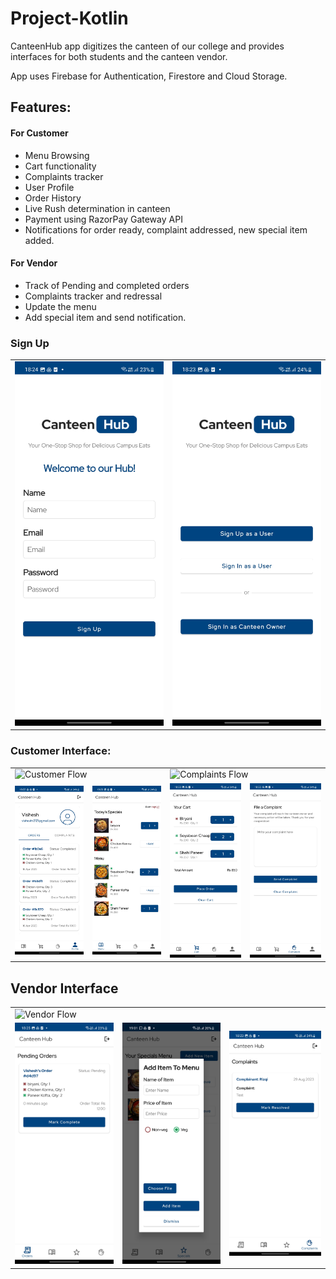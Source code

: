 # Project-Kotlin

CanteenHub app digitizes the canteen of our college and provides interfaces for both students and the canteen vendor. 

App uses Firebase for Authentication, Firestore and Cloud Storage.

## Features:

  #### For Customer
  * Menu Browsing
  * Cart functionality
  * Complaints tracker
  * User Profile
  * Order History
  * Live Rush determination in canteen
  * Payment using RazorPay Gateway API
  * Notifications for order ready, complaint addressed, new special item added.

  #### For Vendor
  * Track of Pending and completed orders
  * Complaints tracker and redressal
  * Update the menu
  * Add special item and send notification.
  

### Sign Up

<table>
  <tr>
    <td><img src="graphics/sign_up.jpg" alt="Sign Up"></td>
    <td><img src="graphics/sign_in.jpg" alt="Sign In"></td>
  </tr>
</table>

### Customer Interface:

<table>
  <tr>
    <td colspan="2"><img src="graphics/customer_flow.gif" alt="Customer Flow"></td>
    <td colspan="2"><img src="graphics/customer_complaints_flow.gif" alt="Complaints Flow"></td>
  </tr>
  <tr>
    <td><img src="graphics/customer_profile.jpg" alt="Profile"></td>
    <td><img src="graphics/customer_menu.jpg" alt="Menu"></td>
    <td><img src="graphics/customer_cart.jpg" alt="Cart"></td>
    <td><img src="graphics/customer_complaint.jpg" alt="Complaints"></td>
  </tr>
</table>



## Vendor Interface

<table>
  <tr>
    <td colspan="2"><img src="graphics/vendor_flow.gif" alt="Vendor Flow"></td>
  </tr>
  <tr>
    <td><img src="graphics/vendor_orders.jpg" alt="Orders"></td>
    <td><img src="graphics/vendor_add_item.jpg" alt="Add Item"></td>
    <td><img src="graphics/vendor_complaints.jpg" alt="Complaints"></td>
  </tr>
</table>